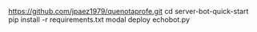 https://github.com/jpaez1979/quenotaprofe.git
cd server-bot-quick-start
pip install -r requirements.txt
modal deploy echobot.py
